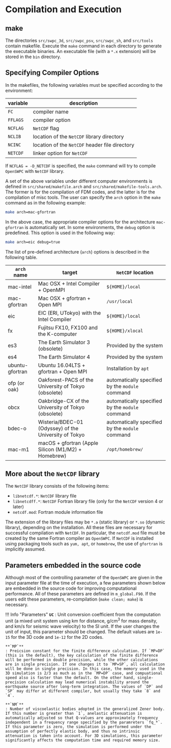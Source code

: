 # Compilation and Execution


## make

The directories `src/swpc_3d`, `src/swpc_psv`, `src/swpc_sh`, and `src/tools` contain makefile. Execute the `make` command in each directory to
generate the executable binaries. An executable file (with a `*.x`
extension) will be stored in the `bin` directory.

## Specifying Compiler Options


In the makefiles, the following variables must be specified according to
the environment:


| variable | description |
| ----- | ------ |
| `FC`  | compiler name |
| `FFLAGS` | compiler option |
| `NCFLAG` | `NetCDF` flag |
| `NCLIB` | location of the  `NetCDF` library directory |
| `NCINC`  | location of the  `NetCDF` header file directory|
| `NETCDF` | linker option for `NetCDF`|


If `NCFLAG = -D_NETCDF` is specified, the `make` command will try to compile `OpenSWPC` with `NetCDF` library.

A set of the above variables under different computer environments is
defined in `src/shared/makefile.arch` and
`src/shared/makefile-tools.arch`. The former is for the compilation of
FDM codes, and the latter is for the compilation of misc tools. The user
can specify the `arch` option in the `make` command as in the following example: 

```bash
make arch=mac-gfortran
```

In the above case, the appropriate compiler options for the architecture `mac-gfortran` is automatically set. In some environments, the `debug` option is predefined. This option is used in the following way: 

```bash
make arch=eic debug=true
```

The list of pre-defined architecture (`arch`) options is described in the following table.

| `arch` name | target  |`NetCDF` location |
| ------------------ | ---------------------------------------- |  ----------------------- |
|  mac-intel     | Mac OSX + Intel Compiler + OpenMPI  |    `${HOME}/local` |
|  mac-gfortran  | Mac OSX + gfortran + Open MPI   |     `/usr/local` |
|  eic           | EIC (ERI, UTokyo) with the Intel Compiler  |    `${HOME}/local` |
|  fx            | Fujitsu FX10, FX100 and the K-computer | `${HOME}/xlocal` |
|  es3           | The Earth Simulator 3 (obsolete)            |   Provided by the system  |
|  es4           | The Earth Simulator 4                       |   Provided by the system  |
|  ubuntu-gfortran   | Ubuntu 16.04LTS + gfortran + Open MPI  |  Installation by `apt` |
| ofp (or oak) | Oakforest-PACS of the University of Tokyo (obsolete) | automatically specified by the `module` command |
| obcx | Oakbridge-CX of the University of Tokyo (obsolete) | automatically specified by the `module` command |
| bdec-o |Wisteria/BDEC-01 (Odyssey)  of the University of Tokyo  | automatically specified by the `module` command |
| mac-m1  | macOS + gfortran (Apple Silicon (M1/M2) + Homebrew) | `/opt/homebrew/` |


## More about the `NetCDF` library

The `NetCDF` library consists of the following items:

- `libnetcdf.*`:   `NetCDF` library file
- `libnetcdff.*`:  `NetCDF` Fortran library file (only for the `NetCDF` version 4 or later)
- `netcdf.mod`:    Fortran module information file

The extension of the library files may be `*.a` (static library) or
`*.so` (dynamic library), depending on the installation. All these files
are necessary for successful compilation with `NetCDF`. In particular,
the `netcdf.mod` file must be created by the same Fortran compiler as
`OpenSWPC`. If `NetCDF` is installed using packaging tools such as
`yum, apt`, or `homebrew`, the use of `gfortran` is implicitly assumed.

## Parameters embedded in the source code

Although most of the controlling parameter of the `OpenSWPC` are given in the input parameter file at the time of execution, a few parameters shown below are embedded in the source code for improving computational performance. All of these parameters are defined in `m_global.F90`. If the users edit these parameters, re-compilation (`make clean; make`) is necessary. 


!!! Info "Parameters"
    **`UC`**
    : Unit conversion coefficient from the computation unit (a mixed unit system using km for distance, g/cm$^3$ for mass density, and km/s for seismic wave velocity) to the SI unit. If the user changes the unit of input, this parameter should be changed. The default values are `1e-15` for the 3D code and `1e-12` for the 2D codes. 
    
    **`MP`**
    : Preicsion constant for the finite difference calculation. If `MP=DP` (this is the default), the key calculation of the finite difference will be performed in double precision, while the other calculations are in single precision. If one changes it to `MP=SP`, all calculation will be done in single precision. In this case, the memory used in the 3D simulation is 2/3 as much as in the `MP=DP` case, and compuational speed also is faster than the default. On the other hand, single-precision calculation may lead numerical instability around the earthquake source after long-term integration. The values of `DP` and `SP` may differ at different compiler, but usually they take `8` and `4`. 

    **`NM`**
    : Number of viscoelastic bodies adopted in the generalized Zener body. If this number is greater than `1`, anelastic attenuation is automatically adjusted so that Q-values are approximately frequency independent in a frequency range specified by the paramreters `fq_*`. If this parameter is zero, the simulation is performed under the assumption of perfectly elastic body, and thus no intrinsic attenuation is taken into account. For 3D simulations, this parameter significantly affects the computation time and required memory size. 
